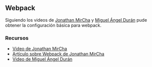 ## Webpack
Siguiendo los videos de [Jonathan MirCha](https://github.com/jonmircha) y  [Miguel Ángel Durán](https://github.com/midudev) pude obtener la configuración básica para webpack.

### Recursos
- [Video de Jonathan MirCha](https://www.youtube.com/watch?v=-bp3q-YTr4Q)
- [Artículo sobre Webpack de Jonathan MirCha](https://jonmircha.com/webpack)
- [Video de Miguel Ángel Durán](https://www.youtube.com/watch?v=ansUGkcrhwY)